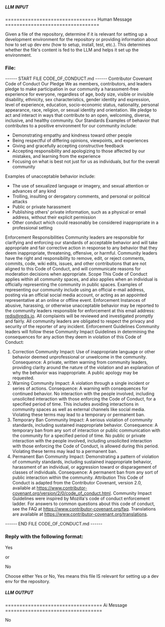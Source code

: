 ##### LLM INPUT #####
================================ Human Message =================================

Given a file of the repository, determine if it is relevant for setting up a development environment for the repository or providing information about how to set up dev env (how to setup, install, test, etc.). This determines whether the file's content is fed to the LLM and helps it set up the environment.

### File:
------ START FILE CODE_OF_CONDUCT.md ------
Contributor Covenant Code of Conduct
Our Pledge
We as members, contributors, and leaders pledge to make participation in our
community a harassment-free experience for everyone, regardless of age, body
size, visible or invisible disability, ethnicity, sex characteristics, gender
identity and expression, level of experience, education, socio-economic status,
nationality, personal appearance, race, religion, or sexual identity
and orientation.
We pledge to act and interact in ways that contribute to an open, welcoming,
diverse, inclusive, and healthy community.
Our Standards
Examples of behavior that contributes to a positive environment for our
community include:

* Demonstrating empathy and kindness toward other people
* Being respectful of differing opinions, viewpoints, and experiences
* Giving and gracefully accepting constructive feedback
* Accepting responsibility and apologizing to those affected by our mistakes,
and learning from the experience
* Focusing on what is best not just for us as individuals, but for the
overall community

Examples of unacceptable behavior include:

* The use of sexualized language or imagery, and sexual attention or
advances of any kind
* Trolling, insulting or derogatory comments, and personal or political attacks
* Public or private harassment
* Publishing others' private information, such as a physical or email
address, without their explicit permission
* Other conduct which could reasonably be considered inappropriate in a
professional setting

Enforcement Responsibilities
Community leaders are responsible for clarifying and enforcing our standards of
acceptable behavior and will take appropriate and fair corrective action in
response to any behavior that they deem inappropriate, threatening, offensive,
or harmful.
Community leaders have the right and responsibility to remove, edit, or reject
comments, commits, code, wiki edits, issues, and other contributions that are
not aligned to this Code of Conduct, and will communicate reasons for moderation
decisions when appropriate.
Scope
This Code of Conduct applies within all community spaces, and also applies when
an individual is officially representing the community in public spaces.
Examples of representing our community include using an official e-mail address,
posting via an official social media account, or acting as an appointed
representative at an online or offline event.
Enforcement
Instances of abusive, harassing, or otherwise unacceptable behavior may be
reported to the community leaders responsible for enforcement at
this email address: redis@redis.io.
All complaints will be reviewed and investigated promptly and fairly.
All community leaders are obligated to respect the privacy and security of the
reporter of any incident.
Enforcement Guidelines
Community leaders will follow these Community Impact Guidelines in determining
the consequences for any action they deem in violation of this Code of Conduct:
1. Correction
Community Impact: Use of inappropriate language or other behavior deemed
unprofessional or unwelcome in the community.
Consequence: A private, written warning from community leaders, providing
clarity around the nature of the violation and an explanation of why the
behavior was inappropriate. A public apology may be requested.
2. Warning
Community Impact: A violation through a single incident or series
of actions.
Consequence: A warning with consequences for continued behavior. No
interaction with the people involved, including unsolicited interaction with
those enforcing the Code of Conduct, for a specified period of time. This
includes avoiding interactions in community spaces as well as external channels
like social media. Violating these terms may lead to a temporary or
permanent ban.
3. Temporary Ban
Community Impact: A serious violation of community standards, including
sustained inappropriate behavior.
Consequence: A temporary ban from any sort of interaction or public
communication with the community for a specified period of time. No public or
private interaction with the people involved, including unsolicited interaction
with those enforcing the Code of Conduct, is allowed during this period.
Violating these terms may lead to a permanent ban.
4. Permanent Ban
Community Impact: Demonstrating a pattern of violation of community
standards, including sustained inappropriate behavior,  harassment of an
individual, or aggression toward or disparagement of classes of individuals.
Consequence: A permanent ban from any sort of public interaction within
the community.
Attribution
This Code of Conduct is adapted from the Contributor Covenant,
version 2.0, available at
https://www.contributor-covenant.org/version/2/0/code_of_conduct.html.
Community Impact Guidelines were inspired by Mozilla's code of conduct
enforcement ladder.
For answers to common questions about this code of conduct, see the FAQ at
https://www.contributor-covenant.org/faq. Translations are available at
https://www.contributor-covenant.org/translations.

------ END FILE CODE_OF_CONDUCT.md ------

### Reply with the following format:

<rel>Yes</rel>

or

<rel>No</rel>

Choose either Yes or No, Yes means this file IS relevant for setting up a dev env for the repository.

##### LLM OUTPUT #####
================================== Ai Message ==================================

<rel>No</rel>